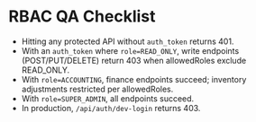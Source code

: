 # RBAC QA Checklist

- Hitting any protected API without `auth_token` returns 401.
- With an `auth_token` where `role=READ_ONLY`, write endpoints (POST/PUT/DELETE) return 403 when allowedRoles exclude READ_ONLY.
- With `role=ACCOUNTING`, finance endpoints succeed; inventory adjustments restricted per allowedRoles.
- With `role=SUPER_ADMIN`, all endpoints succeed.
- In production, `/api/auth/dev-login` returns 403.
